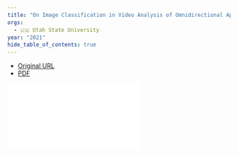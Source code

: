 ```yaml
---
title: "On Image Classification in Video Analysis of Omnidirectional Apis Mellifera Traffic: Random Reinforced Forests vs. Shallow Convolutional Networks"
orgs:
  - 🇺🇸 Utah State University
year: "2021"
hide_table_of_contents: true
---
```

- [Original URL](https://www.mdpi.com/2076-3417/11/17/8141)
- [PDF](pdfs/applsci-11-08141-v3.pdf)

![](pdfs/applsci-11-08141-v3.pdf)